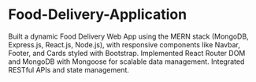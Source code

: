 # Food-Delivery-Application
Built a dynamic Food Delivery Web App using the MERN stack (MongoDB, Express.js, React.js, Node.js), with responsive components like Navbar, Footer, and Cards styled with Bootstrap. Implemented React Router DOM and MongoDB with Mongoose for scalable data management. Integrated RESTful APIs and state management.
